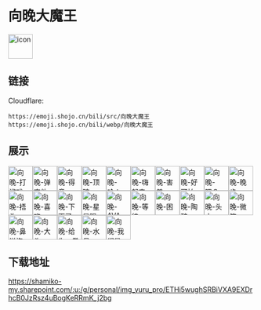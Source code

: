 # 向晚大魔王
<img src="https://emoji.shojo.cn/bili/src/向晚大魔王/icon.png" width="50" height="50" alt="icon">

## 链接
Cloudflare:
```
https://emoji.shojo.cn/bili/src/向晚大魔王
https://emoji.shojo.cn/bili/webp/向晚大魔王
```
## 展示
<img src="https://emoji.shojo.cn/bili/src/向晚大魔王/向晚-打游戏.png" width="50" height="50" alt="向晚-打游戏"><img src="https://emoji.shojo.cn/bili/src/向晚大魔王/向晚-弹吉他.png" width="50" height="50" alt="向晚-弹吉他"><img src="https://emoji.shojo.cn/bili/src/向晚大魔王/向晚-得意.png" width="50" height="50" alt="向晚-得意"><img src="https://emoji.shojo.cn/bili/src/向晚大魔王/向晚-顶碗.png" width="50" height="50" alt="向晚-顶碗"><img src="https://emoji.shojo.cn/bili/src/向晚大魔王/向晚-哈！.png" width="50" height="50" alt="向晚-哈！"><img src="https://emoji.shojo.cn/bili/src/向晚大魔王/向晚-嗨起来.png" width="50" height="50" alt="向晚-嗨起来"><img src="https://emoji.shojo.cn/bili/src/向晚大魔王/向晚-害羞.png" width="50" height="50" alt="向晚-害羞"><img src="https://emoji.shojo.cn/bili/src/向晚大魔王/向晚-好可怕.png" width="50" height="50" alt="向晚-好可怕"><img src="https://emoji.shojo.cn/bili/src/向晚大魔王/向晚-嗯？.png" width="50" height="50" alt="向晚-嗯？"><img src="https://emoji.shojo.cn/bili/src/向晚大魔王/向晚-晚步.png" width="50" height="50" alt="向晚-晚步"><img src="https://emoji.shojo.cn/bili/src/向晚大魔王/向晚-捂头.png" width="50" height="50" alt="向晚-捂头"><img src="https://emoji.shojo.cn/bili/src/向晚大魔王/向晚-喜欢.png" width="50" height="50" alt="向晚-喜欢"><img src="https://emoji.shojo.cn/bili/src/向晚大魔王/向晚-下雨了.png" width="50" height="50" alt="向晚-下雨了"><img src="https://emoji.shojo.cn/bili/src/向晚大魔王/向晚-星星眼.png" width="50" height="50" alt="向晚-星星眼"><img src="https://emoji.shojo.cn/bili/src/向晚大魔王/向晚-AVA.png" width="50" height="50" alt="向晚-AVA"><img src="https://emoji.shojo.cn/bili/src/向晚大魔王/向晚-等待.png" width="50" height="50" alt="向晚-等待"><img src="https://emoji.shojo.cn/bili/src/向晚大魔王/向晚-困.png" width="50" height="50" alt="向晚-困"><img src="https://emoji.shojo.cn/bili/src/向晚大魔王/向晚-陶醉.png" width="50" height="50" alt="向晚-陶醉"><img src="https://emoji.shojo.cn/bili/src/向晚大魔王/向晚-头大.png" width="50" height="50" alt="向晚-头大"><img src="https://emoji.shojo.cn/bili/src/向晚大魔王/向晚-微笑.png" width="50" height="50" alt="向晚-微笑"><img src="https://emoji.shojo.cn/bili/src/向晚大魔王/向晚-鼻涕泡.png" width="50" height="50" alt="向晚-鼻涕泡"><img src="https://emoji.shojo.cn/bili/src/向晚大魔王/向晚-大头.png" width="50" height="50" alt="向晚-大头"><img src="https://emoji.shojo.cn/bili/src/向晚大魔王/向晚-给你一拳.png" width="50" height="50" alt="向晚-给你一拳"><img src="https://emoji.shojo.cn/bili/src/向晚大魔王/向晚-水母.png" width="50" height="50" alt="向晚-水母"><img src="https://emoji.shojo.cn/bili/src/向晚大魔王/向晚-我们是.png" width="50" height="50" alt="向晚-我们是">

## 下载地址

https://shamiko-my.sharepoint.com/:u:/g/personal/img_yuru_pro/ETHi5wughSRBiVXA9EXDrhcB0JzRsz4uBogKeRRmK_j2bg